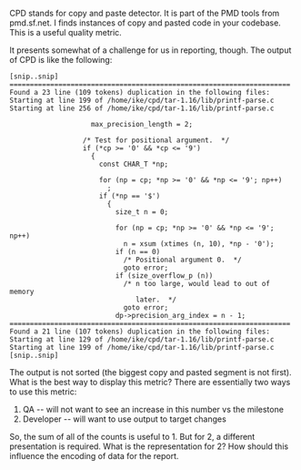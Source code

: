 CPD stands for copy and paste detector.  It is part of the PMD tools from pmd.sf.net.  I finds instances of copy and pasted code in your codebase.  This is a useful quality metric.

It presents somewhat of a challenge for us in reporting, though.  The output of CPD is like the following:
```
[snip..snip]
=====================================================================
Found a 23 line (109 tokens) duplication in the following files:
Starting at line 199 of /home/ike/cpd/tar-1.16/lib/printf-parse.c
Starting at line 256 of /home/ike/cpd/tar-1.16/lib/printf-parse.c

                    max_precision_length = 2;

                  /* Test for positional argument.  */
                  if (*cp >= '0' && *cp <= '9')
                    {
                      const CHAR_T *np;

                      for (np = cp; *np >= '0' && *np <= '9'; np++)
                        ;
                      if (*np == '$')
                        {
                          size_t n = 0;

                          for (np = cp; *np >= '0' && *np <= '9'; np++)
                            n = xsum (xtimes (n, 10), *np - '0');
                          if (n == 0)
                            /* Positional argument 0.  */
                            goto error;
                          if (size_overflow_p (n))
                            /* n too large, would lead to out of memory
                               later.  */
                            goto error;
                          dp->precision_arg_index = n - 1;
=====================================================================
Found a 21 line (107 tokens) duplication in the following files:
Starting at line 129 of /home/ike/cpd/tar-1.16/lib/printf-parse.c
Starting at line 199 of /home/ike/cpd/tar-1.16/lib/printf-parse.c
[snip..snip]
```

The output is not sorted (the biggest copy and pasted segment is not first).  What is the best way to display this metric?  There are essentially two ways to use this metric:
  1. QA -- will not want to see an increase in this number vs the milestone
  1. Developer -- will want to use output to target changes

So, the sum of all of the counts is useful to 1.  But for 2, a different presentation is required.  What is the representation for 2?  How should this influence the encoding of data for the report.